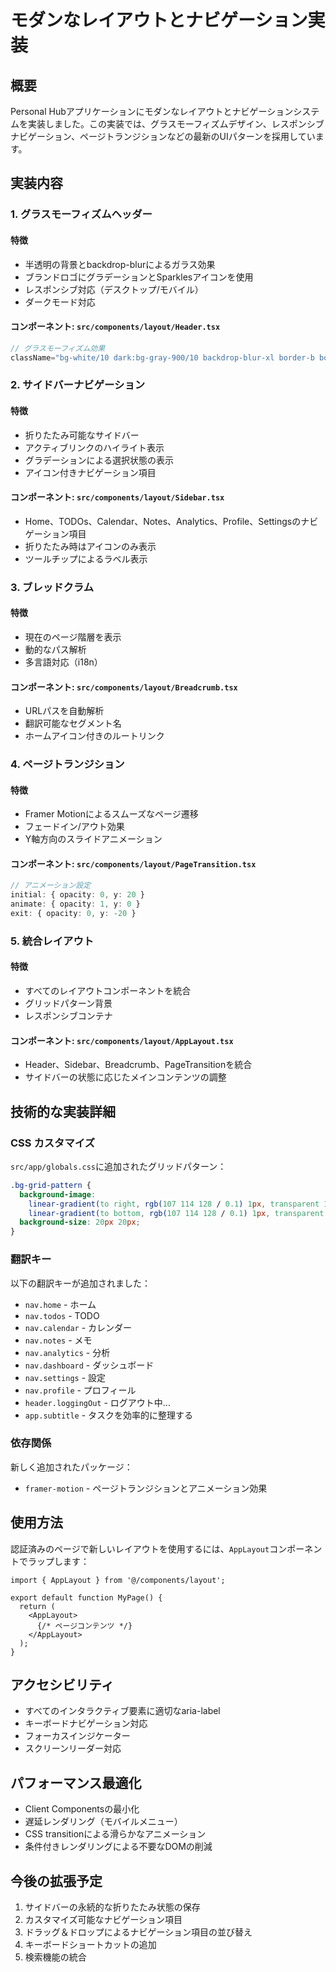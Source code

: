 # モダンなレイアウトとナビゲーション実装

## 概要

Personal Hubアプリケーションにモダンなレイアウトとナビゲーションシステムを実装しました。この実装では、グラスモーフィズムデザイン、レスポンシブナビゲーション、ページトランジションなどの最新のUIパターンを採用しています。

## 実装内容

### 1. グラスモーフィズムヘッダー

#### 特徴
- 半透明の背景とbackdrop-blurによるガラス効果
- ブランドロゴにグラデーションとSparklesアイコンを使用
- レスポンシブ対応（デスクトップ/モバイル）
- ダークモード対応

#### コンポーネント: `src/components/layout/Header.tsx`
```typescript
// グラスモーフィズム効果
className="bg-white/10 dark:bg-gray-900/10 backdrop-blur-xl border-b border-white/20"
```

### 2. サイドバーナビゲーション

#### 特徴
- 折りたたみ可能なサイドバー
- アクティブリンクのハイライト表示
- グラデーションによる選択状態の表示
- アイコン付きナビゲーション項目

#### コンポーネント: `src/components/layout/Sidebar.tsx`
- Home、TODOs、Calendar、Notes、Analytics、Profile、Settingsのナビゲーション項目
- 折りたたみ時はアイコンのみ表示
- ツールチップによるラベル表示

### 3. ブレッドクラム

#### 特徴
- 現在のページ階層を表示
- 動的なパス解析
- 多言語対応（i18n）

#### コンポーネント: `src/components/layout/Breadcrumb.tsx`
- URLパスを自動解析
- 翻訳可能なセグメント名
- ホームアイコン付きのルートリンク

### 4. ページトランジション

#### 特徴
- Framer Motionによるスムーズなページ遷移
- フェードイン/アウト効果
- Y軸方向のスライドアニメーション

#### コンポーネント: `src/components/layout/PageTransition.tsx`
```typescript
// アニメーション設定
initial: { opacity: 0, y: 20 }
animate: { opacity: 1, y: 0 }
exit: { opacity: 0, y: -20 }
```

### 5. 統合レイアウト

#### 特徴
- すべてのレイアウトコンポーネントを統合
- グリッドパターン背景
- レスポンシブコンテナ

#### コンポーネント: `src/components/layout/AppLayout.tsx`
- Header、Sidebar、Breadcrumb、PageTransitionを統合
- サイドバーの状態に応じたメインコンテンツの調整

## 技術的な実装詳細

### CSS カスタマイズ

`src/app/globals.css`に追加されたグリッドパターン：
```css
.bg-grid-pattern {
  background-image: 
    linear-gradient(to right, rgb(107 114 128 / 0.1) 1px, transparent 1px),
    linear-gradient(to bottom, rgb(107 114 128 / 0.1) 1px, transparent 1px);
  background-size: 20px 20px;
}
```

### 翻訳キー

以下の翻訳キーが追加されました：
- `nav.home` - ホーム
- `nav.todos` - TODO
- `nav.calendar` - カレンダー
- `nav.notes` - メモ
- `nav.analytics` - 分析
- `nav.dashboard` - ダッシュボード
- `nav.settings` - 設定
- `nav.profile` - プロフィール
- `header.loggingOut` - ログアウト中...
- `app.subtitle` - タスクを効率的に整理する

### 依存関係

新しく追加されたパッケージ：
- `framer-motion` - ページトランジションとアニメーション効果

## 使用方法

認証済みのページで新しいレイアウトを使用するには、`AppLayout`コンポーネントでラップします：

```tsx
import { AppLayout } from '@/components/layout';

export default function MyPage() {
  return (
    <AppLayout>
      {/* ページコンテンツ */}
    </AppLayout>
  );
}
```

## アクセシビリティ

- すべてのインタラクティブ要素に適切なaria-label
- キーボードナビゲーション対応
- フォーカスインジケーター
- スクリーンリーダー対応

## パフォーマンス最適化

- Client Componentsの最小化
- 遅延レンダリング（モバイルメニュー）
- CSS transitionによる滑らかなアニメーション
- 条件付きレンダリングによる不要なDOMの削減

## 今後の拡張予定

1. サイドバーの永続的な折りたたみ状態の保存
2. カスタマイズ可能なナビゲーション項目
3. ドラッグ＆ドロップによるナビゲーション項目の並び替え
4. キーボードショートカットの追加
5. 検索機能の統合